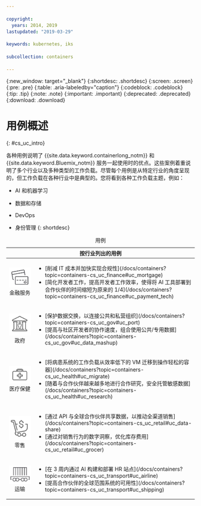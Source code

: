```yaml
---

copyright:
  years: 2014, 2019
lastupdated: "2019-03-29"

keywords: kubernetes, iks

subcollection: containers

---
```


{:new_window: target="_blank"}
{:shortdesc: .shortdesc}
{:screen: .screen}
{:pre: .pre}
{:table: .aria-labeledby="caption"}
{:codeblock: .codeblock}
{:tip: .tip}
{:note: .note}
{:important: .important}
{:deprecated: .deprecated}
{:download: .download}



# 用例概述
{: #cs_uc_intro}

各种用例说明了 {{site.data.keyword.containerlong_notm}} 和 {{site.data.keyword.Bluemix_notm}} 服务一起使用时的优点。这些案例着重说明了多个行业以及多种类型的工作负载。尽管每个用例是从特定行业的角度呈现的，但工作负载在各种行业中是典型的。您将看到各种工作负载主题，例如： 
* AI 和机器学习
* 数据和存储
* DevOps

* 身份管理
{: shortdesc}

<table summary="该表显示了用例。每行从左到右阅读，其中第一列是表示每个行业的图标，第二列是描述。">
<caption>用例</caption>
  <thead>
  <th colspan=2>按行业列出的用例</th>
  </thead>
  <tbody>
    <tr>
    <td align="center"><img src="images/finance.svg" alt="信用卡正面和背面的图标"/><br>金融服务</td>
    <td><ul>
    <li>[削减 IT 成本并加快实现合规性](/docs/containers?topic=containers-cs_uc_finance#uc_mortgage)</li>
    <li>[简化开发者工作，提高开发者工作效率，使得将 AI 工具部署到合作伙伴的时间缩短为原来的 1/4](/docs/containers?topic=containers-cs_uc_finance#uc_payment_tech)</li>
    </ul></td>
     </tr>
     <tr>
     <td align="center"><img src="images/gov.svg" alt="有人在其中的政府大楼的图标"/><br>政府</td>
     <td><ul>
    <li>[保护数据交换，以连接公共和私营组织](/docs/containers?topic=containers-cs_uc_gov#uc_port)</li>
     <li>[提高与社区开发者的协作速度，组合使用公共/专用数据](/docs/containers?topic=containers-cs_uc_gov#uc_data_mashup)</li></ul></td>
      </tr>
    <tr>
      <td align="center"><img src="images/health.svg" alt="医用包的图标"/><br>医疗保健</td>
      <td><ul>
     <li>[将病患系统的工作负载从效率低下的 VM 迁移到操作轻松的容器](/docs/containers?topic=containers-cs_uc_health#uc_migrate)</li>
      <li>[随着与合作伙伴越来越多地进行合作研究，安全托管敏感数据](/docs/containers?topic=containers-cs_uc_health#uc_research)</li>
      </ul></td>
      </tr>
      <tr>
         <td align="center"><img src="images/retail.svg" alt="具有货币符号的购物车的图标"/><br>零售</td>
         <td><ul>
        <li>[通过 API 与全球合作伙伴共享数据，以推动全渠道销售](/docs/containers?topic=containers-cs_uc_retail#uc_data-share)</li>
         <li>[通过对销售行为的数字洞察，优化库存费用](/docs/containers?topic=containers-cs_uc_retail#uc_grocer)</li>
              </ul></td>
          </tr>
      <tr>
       <td align="center"><img src="images/transport.svg" alt="装有集装箱的火车车厢的图标"/><br>运输</td>
           <td><ul>
          <li>[在 3 周内通过 AI 构建和部署 HR 站点](/docs/containers?topic=containers-cs_uc_transport#uc_airline)</li>
           <li>[提高合作伙伴的全球范围系统的可用性](/docs/containers?topic=containers-cs_uc_transport#uc_shipping)</li></ul></td>
      </tr>
  </tbody>
  </table>
